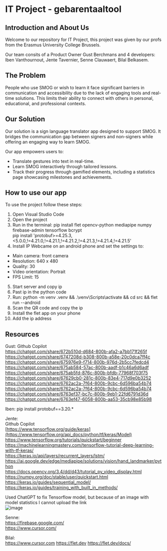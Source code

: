 # IT Project - gebarentaaltool

<div>
  <h2>Introduction and About Us</h2>
   <p>Welcome to our repository for IT Project, this project was given by our profs from the Erasmus University College Brussels.</p>
   <p>Our team consits of a Product Owner Gust Berchmans and 4 developers: Iben Vanthournout, Jente Tavernier, Senne Clauwaert, Bilal Belkasem.</p>
   <h2>The Problem</h2> 
   <p>People who use SMOG or wish to learn it face significant barriers in communication and accessibility due to the lack of engaging tools and real-time solutions. This limits their ability to connect with others in personal, educational, and professional contexts.</p>
   <h2>Our Solution</h2>
   <p>Our solution is a sign language translator app designed to support SMOG. It bridges the communication gap between signers and non-signers while offering an engaging way to learn SMOG.</p>
   <p>Our app empowers users to:</p>
   <ul>
      <li>Translate gestures into text in real-time.</li>
      <li>Learn SMOG interactively through tailored lessons.</li>
      <li>Track their progress through gamified elements, including a statistics page showcasing milestones and achievements.</li>
   </ul>
   <h2>How to use our app</h2>

To use the project follow these steps:

1. Open Visual Studio Code
2. Open the project
3. Run in the terminal: pip install flet opencv-python mediapipe numpy firebase-admin tensorflow bcrypt
   <br>pip install 'protobuf>=4.25.3,<5.0.0,!=4.21.0,!=4.21.1,!=4.21.2,!=4.21.3,!=4.21.4,!=4.21.5'
4. Install IP Webcame on an android phone and set the settings to:
- Main camera: front camera
- Resolution: 640 x 480
- Quality: 30
- Video orientation: Portrait
- FPS Limit: 15
5. Start server and copy ip
6. Past ip in the python code
7. Run: python -m venv .venv && .\venv\Scripts\activate && cd src  && flet run --android
8. Scan the QR code and copy the ip
9. Install the flet app on your phone
10. Add the ip address


<h2>Resources</h2>


Gust:
Github Copilot <br>
https://chatgpt.com/share/672b510d-d684-800b-afa2-a7bb171f265f <br>
https://chatgpt.com/share/6747208d-b308-800b-a58e-20c0dca7ff4c <br>
https://chatgpt.com/share/675976e9-f714-800b-976d-2b5cc7fedcd4 <br>
https://chatgpt.com/share/675ab584-57ac-800b-aadf-b1c46a6d6adf <br>
https://chatgpt.com/share/675ab5fd-876c-800b-bfdb-77968f703f75 <br>
https://chatgpt.com/share/67629cb0-281c-800b-83e4-717d9e0b3252 <br>
https://chatgpt.com/share/6762ac2a-7f64-800b-9cbc-6d596ba54b74 <br>
https://chatgpt.com/share/6762ac2a-7f64-800b-9cbc-6d596ba54b74 <br>
https://chatgpt.com/share/6763ef37-bc7c-800b-9eb1-22fd6791d36d <br>
https://chatgpt.com/share/6763ef47-6058-800b-aa53-35cb98e85b98 <br>


Iben:
pip install protobuf==3.20.*

Jente:<br>
Github Copilot <br>
[https://www.tensorflow.org/guide/keras](https://www.tensorflow.org/api_docs/python/tf/keras/Model)<br>
https://www.tensorflow.org/tutorials/quickstart/beginner<br>
https://machinelearningmastery.com/tensorflow-tutorial-deep-learning-with-tf-keras/<br>
https://keras.io/api/layers/recurrent_layers/lstm/<br>
https://ai.google.dev/edge/mediapipe/solutions/vision/hand_landmarker/python<br>
https://docs.opencv.org/3.4/dd/d43/tutorial_py_video_display.html<br>
https://numpy.org/doc/stable/user/quickstart.html<br>
https://keras.io/guides/sequential_model/
https://keras.io/guides/training_with_built_in_methods/

Used ChatGPT to fix Tensorflow model, but because of an image with model statistics I cannot upload the link <br>
![image](https://github.com/user-attachments/assets/b81a4b51-c5b4-49ae-a1cc-3c19dc69a220)

Senne:<br>
https://firebase.google.com/<br>
https://www.cursor.com/<br>

Bilal:<br>
https://www.cursor.com
https://flet.dev
https://flet.dev/docs/

